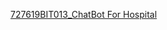 [727619BIT013_ChatBot For Hospital](https://web-chat.global.assistant.watson.appdomain.cloud/preview.html?backgroundImageURL=https%3A%2F%2Fjp-tok.assistant.watson.cloud.ibm.com%2Fpublic%2Fimages%2Fupx-85cc10dd-54f8-4339-aa43-4e207247ee5b%3A%3A1d5473bc-6184-4e39-b025-3b91580f0fd6&integrationID=c462ed23-e293-4320-92dc-8a88713d765c&region=jp-tok&serviceInstanceID=85cc10dd-54f8-4339-aa43-4e207247ee5b)

